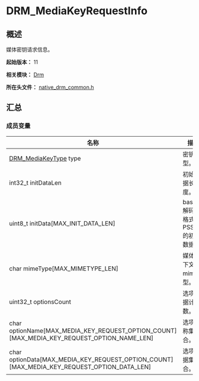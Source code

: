 # DRM_MediaKeyRequestInfo

## 概述

媒体密钥请求信息。

**起始版本：** 11

**相关模块：** [Drm](capi-drm.md)

**所在头文件：** [native_drm_common.h](capi-native-drm-common-h.md)

## 汇总

### 成员变量

| 名称 | 描述 |
| -- | -- |
| [DRM_MediaKeyType](capi-native-drm-common-h.md#drm_mediakeytype) type | 密钥类型。 |
| int32_t initDataLen | 初始数据长度。 |
| uint8_t initData[MAX_INIT_DATA_LEN] | base64解码后格式为PSSH的初始数据。 |
| char mimeType[MAX_MIMETYPE_LEN] | 媒体上下文的mime类型。 |
| uint32_t optionsCount | 选项数据计数。 |
| char optionName[MAX_MEDIA_KEY_REQUEST_OPTION_COUNT][MAX_MEDIA_KEY_REQUEST_OPTION_NAME_LEN] | 选项名称集合。 |
| char optionData[MAX_MEDIA_KEY_REQUEST_OPTION_COUNT][MAX_MEDIA_KEY_REQUEST_OPTION_DATA_LEN] | 选项数据集合。 |


